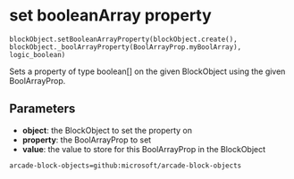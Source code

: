 # set booleanArray property

```sig
blockObject.setBooleanArrayProperty(blockObject.create(), blockObject._boolArrayProperty(BoolArrayProp.myBoolArray), logic_boolean)
```

Sets a property of type boolean[] on the given BlockObject using the given BoolArrayProp.

## Parameters

* **object**: the BlockObject to set the property on
* **property**: the BoolArrayProp to set
* **value**: the value to store for this BoolArrayProp in the BlockObject

```package
arcade-block-objects=github:microsoft/arcade-block-objects
```
